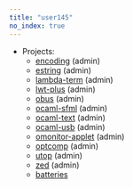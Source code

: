 ```yaml
---
title: "user145"
no_index: true
---
```


* Projects:
  * [encoding](/projects/encoding/) (admin)
  * [estring](/projects/estring/) (admin)
  * [lambda-term](/projects/lambda-term/) (admin)
  * [lwt-plus](/projects/lwt-plus/) (admin)
  * [obus](/projects/obus/) (admin)
  * [ocaml-sfml](/projects/ocaml-sfml/) (admin)
  * [ocaml-text](/projects/ocaml-text/) (admin)
  * [ocaml-usb](/projects/ocaml-usb/) (admin)
  * [omonitor-applet](/projects/omonitor-applet/) (admin)
  * [optcomp](/projects/optcomp/) (admin)
  * [utop](/projects/utop/) (admin)
  * [zed](/projects/zed/) (admin)
  * [batteries](/projects/batteries/)
